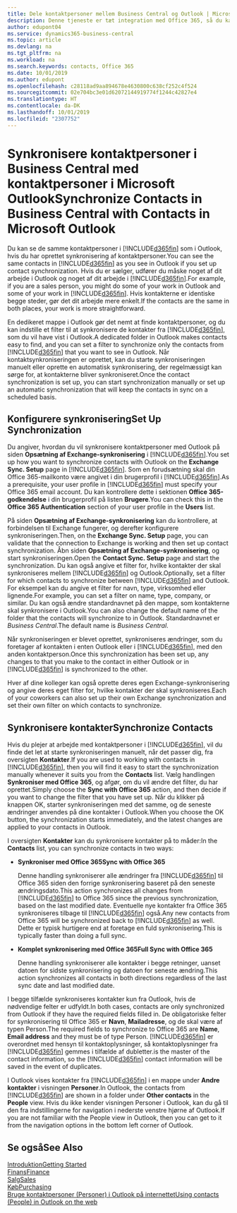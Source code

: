 ```yaml
---
title: Dele kontaktpersoner mellem Business Central og Outlook | Microsoft Docs
description: Denne tjeneste er tæt integration med Office 365, så du kan dele kontaktpersoner mellem Outlook og Business Central.
author: edupont04
ms.service: dynamics365-business-central
ms.topic: article
ms.devlang: na
ms.tgt_pltfrm: na
ms.workload: na
ms.search.keywords: contacts, Office 365
ms.date: 10/01/2019
ms.author: edupont
ms.openlocfilehash: c28118ad9aa894678e4630800c638cf252c4f524
ms.sourcegitcommit: 02e704bc3e01d62072144919774f1244c42827e4
ms.translationtype: HT
ms.contentlocale: da-DK
ms.lasthandoff: 10/01/2019
ms.locfileid: "2307752"
---
```

# <a name="synchronize-contacts-in-business-central-with-contacts-in-microsoft-outlook"></a><span data-ttu-id="21a73-103">Synkronisere kontaktpersoner i Business Central med kontaktpersoner i Microsoft Outlook</span><span class="sxs-lookup"><span data-stu-id="21a73-103">Synchronize Contacts in Business Central with Contacts in Microsoft Outlook</span></span>
<span data-ttu-id="21a73-104">Du kan se de samme kontaktpersoner i [!INCLUDE[d365fin](includes/d365fin_md.md)] som i Outlook, hvis du har oprettet synkronisering af kontaktpersoner.</span><span class="sxs-lookup"><span data-stu-id="21a73-104">You can see the same contacts in [!INCLUDE[d365fin](includes/d365fin_md.md)] as you see in Outlook if you set up contact synchronization.</span></span> <span data-ttu-id="21a73-105">Hvis du er sælger, udfører du måske noget af dit arbejde i Outlook og noget af dit arbejde i [!INCLUDE[d365fin](includes/d365fin_md.md)].</span><span class="sxs-lookup"><span data-stu-id="21a73-105">For example, if you are a sales person, you might do some of your work in Outlook and some of your work in [!INCLUDE[d365fin](includes/d365fin_md.md)].</span></span> <span data-ttu-id="21a73-106">Hvis kontakterne er identiske begge steder, gør det dit arbejde mere enkelt.</span><span class="sxs-lookup"><span data-stu-id="21a73-106">If the contacts are the same in both places, your work is more straightforward.</span></span>  

<span data-ttu-id="21a73-107">En dedikeret mappe i Outlook gør det nemt at finde kontaktpersoner, og du kan indstille et filter til at synkronisere de kontakter fra [!INCLUDE[d365fin](includes/d365fin_md.md)], som du vil have vist i Outlook.</span><span class="sxs-lookup"><span data-stu-id="21a73-107">A dedicated folder in Outlook makes contacts easy to find, and you can set a filter to synchronize only the contacts from [!INCLUDE[d365fin](includes/d365fin_md.md)] that you want to see in Outlook.</span></span> <span data-ttu-id="21a73-108">Når kontaktsynkroniseringen er oprettet, kan du starte synkroniseringen manuelt eller oprette en automatisk synkronisering, der regelmæssigt kan sørge for, at kontakterne bliver synkroniseret.</span><span class="sxs-lookup"><span data-stu-id="21a73-108">Once the contact synchronization is set up, you can start synchronization manually or set up an automatic synchronization that will keep the contacts in sync on a scheduled basis.</span></span>  

## <a name="set-up-synchronization"></a><span data-ttu-id="21a73-109">Konfigurere synkronisering</span><span class="sxs-lookup"><span data-stu-id="21a73-109">Set Up Synchronization</span></span>
<span data-ttu-id="21a73-110">Du angiver, hvordan du vil synkronisere kontaktpersoner med Outlook på siden **Opsætning af Exchange-synkronisering** i [!INCLUDE[d365fin](includes/d365fin_md.md)].</span><span class="sxs-lookup"><span data-stu-id="21a73-110">You set up how you want to synchronize contacts with Outlook on the **Exchange Sync. Setup** page in [!INCLUDE[d365fin](includes/d365fin_md.md)].</span></span> <span data-ttu-id="21a73-111">Som en forudsætning skal din Office 365-mailkonto være angivet i din brugerprofil i [!INCLUDE[d365fin](includes/d365fin_md.md)].</span><span class="sxs-lookup"><span data-stu-id="21a73-111">As a prerequisite, your user profile in [!INCLUDE[d365fin](includes/d365fin_md.md)] must specify your Office 365 email account.</span></span> <span data-ttu-id="21a73-112">Du kan kontrollere dette i sektionen **Office 365-godkendelse** i din brugerprofil på listen **Brugere**.</span><span class="sxs-lookup"><span data-stu-id="21a73-112">You can check this in the **Office 365 Authentication** section of your user profile in the **Users** list.</span></span>  

<span data-ttu-id="21a73-113">På siden **Opsætning af Exchange-synkronisering** kan du kontrollere, at forbindelsen til Exchange fungerer, og derefter konfigurere synkroniseringen.</span><span class="sxs-lookup"><span data-stu-id="21a73-113">Then, on the **Exchange Sync. Setup** page, you can validate that the connection to Exchange is working and then set up contact synchronization.</span></span> <span data-ttu-id="21a73-114">Åbn siden **Opsætning af Exchange-synkronisering**, og start synkroniseringen.</span><span class="sxs-lookup"><span data-stu-id="21a73-114">Open the **Contact Sync. Setup** page and start the synchronization.</span></span> <span data-ttu-id="21a73-115">Du kan også angive et filter for, hvilke kontakter der skal synkroniseres mellem [!INCLUDE[d365fin](includes/d365fin_md.md)] og Outlook.</span><span class="sxs-lookup"><span data-stu-id="21a73-115">Optionally, set a filter for which contacts to synchronize between [!INCLUDE[d365fin](includes/d365fin_md.md)] and Outlook.</span></span> <span data-ttu-id="21a73-116">For eksempel kan du angive et filter for navn, type, virksomhed eller lignende.</span><span class="sxs-lookup"><span data-stu-id="21a73-116">For example, you can set a filter on name, type, company, or similar.</span></span> <span data-ttu-id="21a73-117">Du kan også ændre standardnavnet på den mappe, som kontakterne skal synkronisere i Outlook.</span><span class="sxs-lookup"><span data-stu-id="21a73-117">You can also change the default name of the folder that the contacts will synchronize to in Outlook.</span></span> <span data-ttu-id="21a73-118">Standardnavnet er *Business Central*.</span><span class="sxs-lookup"><span data-stu-id="21a73-118">The default name is *Business Central*.</span></span>  

<span data-ttu-id="21a73-119">Når synkroniseringen er blevet oprettet, synkroniseres ændringer, som du foretager af kontakten i enten Outlook eller i [!INCLUDE[d365fin](includes/d365fin_md.md)], med den anden kontaktperson.</span><span class="sxs-lookup"><span data-stu-id="21a73-119">Once this synchronization has been set up, any changes to that you make to the contact in either Outlook or in [!INCLUDE[d365fin](includes/d365fin_md.md)] is synchronized to the other.</span></span>  

<span data-ttu-id="21a73-120">Hver af dine kolleger kan også oprette deres egen Exchange-synkronisering og angive deres eget filter for, hvilke kontakter der skal synkroniseres.</span><span class="sxs-lookup"><span data-stu-id="21a73-120">Each of your coworkers can also set up their own Exchange synchronization and set their own filter on which contacts to synchronize.</span></span>  

## <a name="synchronize-contacts"></a><span data-ttu-id="21a73-121">Synkronisere kontakter</span><span class="sxs-lookup"><span data-stu-id="21a73-121">Synchronize Contacts</span></span>
<span data-ttu-id="21a73-122">Hvis du plejer at arbejde med kontaktpersoner i [!INCLUDE[d365fin](includes/d365fin_md.md)], vil du finde det let at starte synkroniseringen manuelt, når det passer dig, fra oversigten **Kontakter**.</span><span class="sxs-lookup"><span data-stu-id="21a73-122">If you are used to working with contacts in [!INCLUDE[d365fin](includes/d365fin_md.md)], then you will find it easy to start the synchronization manually whenever it suits you from the **Contacts** list.</span></span> <span data-ttu-id="21a73-123">Vælg handlingen **Synkroniser med Office 365**, og afgør, om du vil ændre det filter, du har oprettet.</span><span class="sxs-lookup"><span data-stu-id="21a73-123">Simply choose the **Sync with Office 365** action, and then decide if you want to change the filter that you have set up.</span></span> <span data-ttu-id="21a73-124">Når du klikker på knappen OK, starter synkroniseringen med det samme, og de seneste ændringer anvendes på dine kontakter i Outlook.</span><span class="sxs-lookup"><span data-stu-id="21a73-124">When you choose the OK button, the synchronization starts immediately, and the latest changes are applied to your contacts in Outlook.</span></span>  

<span data-ttu-id="21a73-125">I oversigten **Kontakter** kan du synkronisere kontakter på to måder:</span><span class="sxs-lookup"><span data-stu-id="21a73-125">In the **Contacts** list, you can synchronize contacts in two ways:</span></span>

* <span data-ttu-id="21a73-126">**Synkroniser med Office 365**</span><span class="sxs-lookup"><span data-stu-id="21a73-126">**Sync with Office 365**</span></span>

  <span data-ttu-id="21a73-127">Denne handling synkroniserer alle ændringer fra [!INCLUDE[d365fin](includes/d365fin_md.md)] til Office 365 siden den forrige synkronisering baseret på den seneste ændringsdato.</span><span class="sxs-lookup"><span data-stu-id="21a73-127">This action synchronizes all changes from [!INCLUDE[d365fin](includes/d365fin_md.md)] to Office 365 since the previous synchronization, based on the last modified date.</span></span> <span data-ttu-id="21a73-128">Eventuelle nye kontakter fra Office 365 synkroniseres tilbage til [!INCLUDE[d365fin](includes/d365fin_md.md)] også.</span><span class="sxs-lookup"><span data-stu-id="21a73-128">Any new contacts from Office 365 will be synchronized back to [!INCLUDE[d365fin](includes/d365fin_md.md)] as well.</span></span> <span data-ttu-id="21a73-129">Dette er typisk hurtigere end at foretage en fuld synkronisering.</span><span class="sxs-lookup"><span data-stu-id="21a73-129">This is typically faster than doing a full sync.</span></span>  

* <span data-ttu-id="21a73-130">**Komplet synkronisering med Office 365**</span><span class="sxs-lookup"><span data-stu-id="21a73-130">**Full Sync with Office 365**</span></span>

  <span data-ttu-id="21a73-131">Denne handling synkroniserer alle kontakter i begge retninger, uanset datoen for sidste synkronisering og datoen for seneste ændring.</span><span class="sxs-lookup"><span data-stu-id="21a73-131">This action synchronizes all contacts in both directions regardless of the last sync date and last modified date.</span></span>  

<span data-ttu-id="21a73-132">I begge tilfælde synkroniseres kontakter kun fra Outlook, hvis de nødvendige felter er udfyldt.</span><span class="sxs-lookup"><span data-stu-id="21a73-132">In both cases, contacts are only synchronized from Outlook if they have the required fields filled in.</span></span> <span data-ttu-id="21a73-133">De obligatoriske felter for synkronisering til Office 365 er **Navn**, **Mailadresse**, og de skal være af typen Person.</span><span class="sxs-lookup"><span data-stu-id="21a73-133">The required fields to synchronize to Office 365 are **Name**, **Email address** and they must be of type Person.</span></span> [!INCLUDE[d365fin](includes/d365fin_md.md)] <span data-ttu-id="21a73-134">er overordnet med hensyn til kontaktoplysninger, så kontaktoplysninger fra [!INCLUDE[d365fin](includes/d365fin_md.md)] gemmes i tilfælde af dubletter.</span><span class="sxs-lookup"><span data-stu-id="21a73-134">is the master of the contact information, so the [!INCLUDE[d365fin](includes/d365fin_md.md)] contact information will be saved in the event of duplicates.</span></span>  

<span data-ttu-id="21a73-135">I Outlook vises kontakter fra [!INCLUDE[d365fin](includes/d365fin_md.md)] i en mappe under **Andre kontakter** i visningen **Personer**.</span><span class="sxs-lookup"><span data-stu-id="21a73-135">In Outlook, the contacts from [!INCLUDE[d365fin](includes/d365fin_md.md)] are shown in a folder under **Other contacts** in the **People**  view.</span></span> <span data-ttu-id="21a73-136">Hvis du ikke kender visningen Personer i Outlook, kan du gå til den fra indstillingerne for navigation i nederste venstre hjørne af Outlook.</span><span class="sxs-lookup"><span data-stu-id="21a73-136">If you are not familiar with the People view in Outlook, then you can get to it from the navigation options in the bottom left corner of Outlook.</span></span>  

## <a name="see-also"></a><span data-ttu-id="21a73-137">Se også</span><span class="sxs-lookup"><span data-stu-id="21a73-137">See Also</span></span>
[<span data-ttu-id="21a73-138">Introduktion</span><span class="sxs-lookup"><span data-stu-id="21a73-138">Getting Started</span></span>](product-get-started.md)  
[<span data-ttu-id="21a73-139">Finans</span><span class="sxs-lookup"><span data-stu-id="21a73-139">Finance</span></span>](finance.md)  
[<span data-ttu-id="21a73-140">Salg</span><span class="sxs-lookup"><span data-stu-id="21a73-140">Sales</span></span>](sales-manage-sales.md)  
[<span data-ttu-id="21a73-141">Køb</span><span class="sxs-lookup"><span data-stu-id="21a73-141">Purchasing</span></span>](purchasing-manage-purchasing.md)  
[<span data-ttu-id="21a73-142">Bruge kontaktpersoner (Personer) i Outlook på internettet</span><span class="sxs-lookup"><span data-stu-id="21a73-142">Using contacts (People) in Outlook on the web</span></span>](https://support.office.com/en-us/article/Using-contacts-People-in-Outlook-on-the-web-1e3438c7-26b2-420c-87de-3cea9d31b5cb?appver=OWB150)  
